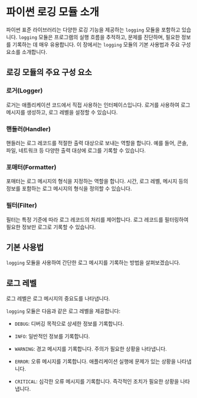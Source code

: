 # 파이썬 로깅 모듈 소개

파이썬 표준 라이브러리는 다양한 로깅 기능을 제공하는 `logging` 모듈을 포함하고 있습니다. `logging` 모듈은 프로그램의 실행 흐름을 추적하고, 문제를 진단하며, 필요한 정보를 기록하는 데 매우 유용합니다. 이 장에서는 `logging` 모듈의 기본 사용법과 주요 구성 요소를 소개합니다.

## 로깅 모듈의 주요 구성 요소

### 로거(Logger)

로거는 애플리케이션 코드에서 직접 사용하는 인터페이스입니다. 로거를 사용하여 로그 메시지를 생성하고, 로그 레벨을 설정할 수 있습니다.

### 핸들러(Handler)

핸들러는 로그 레코드를 적절한 출력 대상으로 보내는 역할을 합니다. 예를 들어, 콘솔, 파일, 네트워크 등 다양한 출력 대상에 로그를 기록할 수 있습니다.

### 포매터(Formatter)

포매터는 로그 메시지의 형식을 지정하는 역할을 합니다. 시간, 로그 레벨, 메시지 등의 정보를 포함하는 로그 메시지의 형식을 정의할 수 있습니다.

### 필터(Filter)

필터는 특정 기준에 따라 로그 레코드의 처리를 제어합니다. 로그 레코드를 필터링하여 필요한 정보만 로그로 기록할 수 있습니다.

## 기본 사용법

`logging` 모듈을 사용하여 간단한 로그 메시지를 기록하는 방법을 살펴보겠습니다.


## 로그 레벨

로그 레벨은 로그 메시지의 중요도를 나타냅니다. 

`logging` 모듈은 다음과 같은 로그 레벨을 제공합니다:

- `DEBUG`: 디버깅 목적으로 상세한 정보를 기록합니다.

- `INFO`: 일반적인 정보를 기록합니다.

- `WARNING`: 경고 메시지를 기록합니다. 주의가 필요한 상황을 나타냅니다.

- `ERROR`: 오류 메시지를 기록합니다. 애플리케이션 실행에 문제가 있는 상황을 나타냅니다.

- `CRITICAL`: 심각한 오류 메시지를 기록합니다. 즉각적인 조치가 필요한 상황을 나타냅니다.




